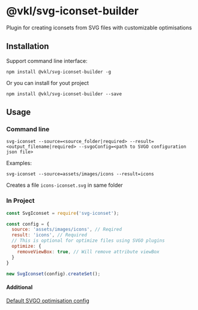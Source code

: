 # @vkl/svg-iconset-builder
Plugin for creating iconsets from SVG files with customizable optimisations

## Installation

Support command line interface:
```
npm install @vkl/svg-iconset-builder -g
```
Or you can install for yout project
```
npm install @vkl/svg-iconset-builder --save
```
## Usage

### Command line
```
svg-iconset --source=<source_folder|required> --result=<output_filename|required> --svgoConfig=<path to SVGO configuration json file>
```

Examples: 
```
svg-iconset --source=assets/images/icons --result=icons
```
Creates a file `icons-iconset.svg` in same folder
### In Project
```javascript
const SvgIconset = require('svg-iconset');

const config = {
  source: 'assets/images/icons', // Reqired
  result: 'icons', // Required
  // This is optional for optimize files using SVGO plugins
  optimize: {
    removeViewBox: true, // Will remove attribute viewBox
  }
}

new SvgIconset(config).createSet();
```

#### Additional
[Default SVGO optimisation config](https://github.com/DariusNorv/svg-iconset/wiki#default-svgo-configuration)

